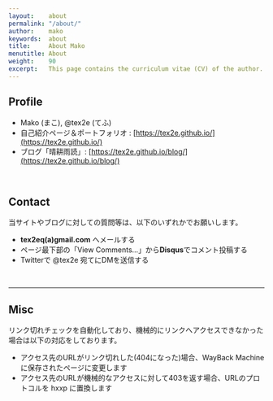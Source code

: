 ```yaml
---
layout:    about
permalink: "/about/"
author:    mako
keywords:  about
title:     About Mako
menutitle: About
weight:    90
excerpt:   This page contains the curriculum vitae (CV) of the author.
---
```


## Profile

- Mako (まこ), @tex2e (てふ)
- 自己紹介ページ＆ポートフォリオ : [https://tex2e.github.io/](https://tex2e.github.io/)
- ブログ「晴耕雨読」: [https://tex2e.github.io/blog/](https://tex2e.github.io/blog/)

<br>

## Contact

当サイトやブログに対しての質問等は、以下のいずれかでお願いします。

- **tex2eq(a)gmail.com** へメールする
- ページ最下部の「View Comments...」から**Disqus**でコメント投稿する
- Twitterで @tex2e 宛てにDMを送信する

<br>

---

## Misc

リンク切れチェックを自動化しており、機械的にリンクへアクセスできなかった場合は以下の対応をしております。
- アクセス先のURLがリンク切れした(404になった)場合、WayBack Machine に保存されたページに変更します
- アクセス先のURLが機械的なアクセスに対して403を返す場合、URLのプロトコルを hxxp に置換します
